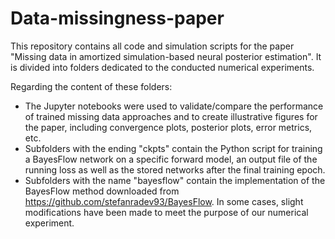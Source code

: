 # Data-missingness-paper
This repository contains all code and simulation scripts for the paper "Missing data in amortized simulation-based neural posterior estimation". It is divided into folders dedicated to the conducted numerical experiments.

Regarding the content of these folders:

- The Jupyter notebooks were used to validate/compare the performance of trained missing data approaches and to create illustrative figures for the paper, including convergence plots, posterior plots, error metrics, etc.
- Subfolders with the ending "ckpts" contain the Python script for training a BayesFlow network on a specific forward model, an output file of the running loss as well as the stored networks after the final training epoch.
- Subfolders with the name "bayesflow" contain the implementation of the BayesFlow method downloaded from https://github.com/stefanradev93/BayesFlow. In some cases, slight modifications have been made to meet the purpose of our numerical experiment.
